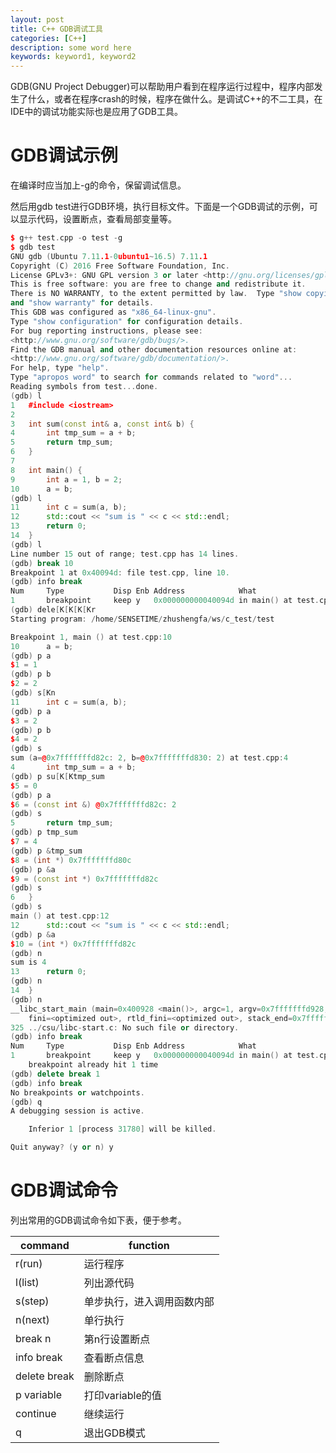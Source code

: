 ```yaml
---
layout: post
title: C++ GDB调试工具
categories: [C++]
description: some word here
keywords: keyword1, keyword2
---
```


GDB(GNU Project Debugger)可以帮助用户看到在程序运行过程中，程序内部发生了什么，或者在程序crash的时候，程序在做什么。是调试C++的不二工具，在IDE中的调试功能实际也是应用了GDB工具。

# GDB调试示例

在编译时应当加上-g的命令，保留调试信息。

然后用gdb test进行GDB环境，执行目标文件。下面是一个GDB调试的示例，可以显示代码，设置断点，查看局部变量等。

```cpp
$ g++ test.cpp -o test -g
$ gdb test
GNU gdb (Ubuntu 7.11.1-0ubuntu1~16.5) 7.11.1
Copyright (C) 2016 Free Software Foundation, Inc.
License GPLv3+: GNU GPL version 3 or later <http://gnu.org/licenses/gpl.html>
This is free software: you are free to change and redistribute it.
There is NO WARRANTY, to the extent permitted by law.  Type "show copying"
and "show warranty" for details.
This GDB was configured as "x86_64-linux-gnu".
Type "show configuration" for configuration details.
For bug reporting instructions, please see:
<http://www.gnu.org/software/gdb/bugs/>.
Find the GDB manual and other documentation resources online at:
<http://www.gnu.org/software/gdb/documentation/>.
For help, type "help".
Type "apropos word" to search for commands related to "word"...
Reading symbols from test...done.
(gdb) l
1	#include <iostream>
2	
3	int sum(const int& a, const int& b) {
4	    int tmp_sum = a + b;
5	    return tmp_sum;
6	} 
7	 
8	int main() {
9	    int a = 1, b = 2;
10	    a = b;
(gdb) l
11	    int c = sum(a, b);
12	    std::cout << "sum is " << c << std::endl;
13	    return 0;
14	}
(gdb) l
Line number 15 out of range; test.cpp has 14 lines.
(gdb) break 10
Breakpoint 1 at 0x40094d: file test.cpp, line 10.
(gdb) info break
Num     Type           Disp Enb Address            What
1       breakpoint     keep y   0x000000000040094d in main() at test.cpp:10
(gdb) dele[K[K[K[Kr
Starting program: /home/SENSETIME/zhushengfa/ws/c_test/test 

Breakpoint 1, main () at test.cpp:10
10	    a = b;
(gdb) p a
$1 = 1
(gdb) p b
$2 = 2
(gdb) s[Kn
11	    int c = sum(a, b);
(gdb) p a
$3 = 2
(gdb) p b
$4 = 2
(gdb) s
sum (a=@0x7fffffffd82c: 2, b=@0x7fffffffd830: 2) at test.cpp:4
4	    int tmp_sum = a + b;
(gdb) p su[K[Ktmp_sum
$5 = 0
(gdb) p a
$6 = (const int &) @0x7fffffffd82c: 2
(gdb) s
5	    return tmp_sum;
(gdb) p tmp_sum
$7 = 4
(gdb) p &tmp_sum
$8 = (int *) 0x7fffffffd80c
(gdb) p &a
$9 = (const int *) 0x7fffffffd82c
(gdb) s
6	} 
(gdb) s
main () at test.cpp:12
12	    std::cout << "sum is " << c << std::endl;
(gdb) p &a
$10 = (int *) 0x7fffffffd82c
(gdb) n
sum is 4
13	    return 0;
(gdb) n
14	}
(gdb) n
__libc_start_main (main=0x400928 <main()>, argc=1, argv=0x7fffffffd928, init=<optimized out>, 
    fini=<optimized out>, rtld_fini=<optimized out>, stack_end=0x7fffffffd918) at ../csu/libc-start.c:325
325	../csu/libc-start.c: No such file or directory.
(gdb) info break
Num     Type           Disp Enb Address            What
1       breakpoint     keep y   0x000000000040094d in main() at test.cpp:10
	breakpoint already hit 1 time
(gdb) delete break 1
(gdb) info break
No breakpoints or watchpoints.
(gdb) q
A debugging session is active.

	Inferior 1 [process 31780] will be killed.

Quit anyway? (y or n) y
```

# GDB调试命令

列出常用的GDB调试命令如下表，便于参考。

| command | function |
| ----    | ----     |
| r(run)  | 运行程序 |
| l(list) | 列出源代码 |
| s(step) | 单步执行，进入调用函数内部|
| n(next) | 单行执行 |
| break n | 第n行设置断点 |
| info break | 查看断点信息 |
| delete break | 删除断点|
| p variable | 打印variable的值|
| continue | 继续运行 |
| q | 退出GDB模式 |
